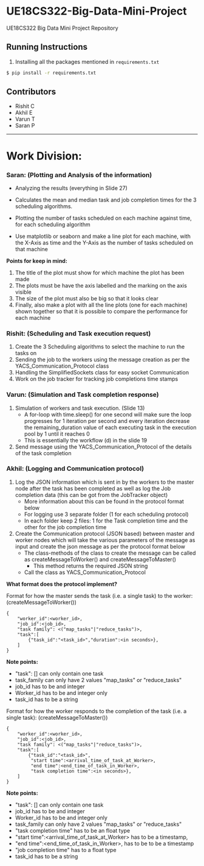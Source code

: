 # UE18CS322-Big-Data-Mini-Project
UE18CS322 Big Data Mini Project Repository

## Running Instructions
1. Installing all the packages mentioned in ```requirements.txt```
```bash
$ pip install -r requirements.txt
```


## Contributors
* Rishit C
* Akhil E
* Varun T
* Saran P

---

# Work Division:

### Saran:  (Plotting and Analysis of the information)
- Analyzing the results (everything in Slide 27)
- Calculates the mean and median task and job completion times for the 3 scheduling algorithms.
- Plotting the number of tasks scheduled on each machine against time, for each scheduling algorithm

- Use matplotlib or seaborn and make a line plot for each machine, with the X-Axis as time and the Y-Axis as the number of tasks scheduled 
on that machine

**Points for keep in mind:**
1. The title of the plot must show for which machine the plot has been made
1. The plots must be have the axis labelled and the marking on the axis visible
1. The size of the plot must also be big so that it looks clear
1. Finally, also make a plot with all the line plots (one for each machine) shown together so that it is possible 
to compare the performance for each machine

### Rishit: (Scheduling and Task execution request)
1. Create the 3 Scheduling algorithms to select the machine to run the tasks on
1. Sending the job to the workers using the message creation as per the YACS_Communication_Protocol class
1. Handling the SimplifiedSockets class for easy socket Communication
1. Work on the job tracker for tracking job completions time stamps


### Varun: (Simulation and Task completion response)
1. Simulation of workers and task execution. (Slide 13)
    - A for-loop with time.sleep() for one second will make sure the loop progresses for 1 iteration per second and every iteration decrease the remaining_duration value of each executing task in the execution pool by 1 until it reaches 0
    - This is essentially the workflow (d) in the slide 19
1. Send message using the YACS_Communication_Protocol of the details of the task completion

### Akhil: (Logging and Communication protocol)
1. Log the JSON information which is sent in by the workers to the master node after the task has been completed as well as log the Job completion data (this can be got from the JobTracker object)
    - More information about this can be found in the protocol format below
    - For logging use 3 separate folder (1 for each scheduling protocol)
    - In each folder keep 2 files: 1 for the Task completion time and the other for the job completion time
1. Create the Communication protocol (JSON based) between master and worker nodes which will take the various parameters of the message as input
and create the json message as per the protocol format below
    - The class-methods of the class to create the message can be called as createMessageToWorker() and createMessageToMaster()
        - This method returns the required JSON string
    - Call the class as YACS_Communication_Protocol

**What format does the protocol implement?**

Format for how the master sends the task (i.e. a single task) to the worker: (createMessageToWorker())
```
{
	"worker_id":<worker_id>,
	"job_id":<job_id>,
	"task family": <("map_tasks"|"reduce_tasks")>,
	"task":[
		{"task_id":"<task_id>","duration":<in seconds>},
	]
}
```
**Note points:**
- "task": [] can only contain one task
- task_family can only have 2 values "map_tasks" or "reduce_tasks"
- job_id has to be and integer
- Worker_id has to be and integer only
- task_id has to be a string


Format for how the worker responds to the completion of the task (i.e. a single task): (createMessageToMaster())
```
{
	"worker_id":<worker_id>,
	"job_id":<job_id>,
	"task family": <("map_tasks"|"reduce_tasks")>,
	"task":[
		{"task_id":"<task_id>",
         "start time":<arrival_time_of_task_at_Worker>,
         "end time":<end_time_of_task_in_Worker>,
		 "task completion time":<in seconds>},
	]
}
```
**Note points:**
- "task": [] can only contain one task
- job_id has to be and integer
- Worker_id has to be and integer only
- task_family can only have 2 values "map_tasks" or "reduce_tasks"
- "task completion time" has to be an float type
- "start time":<arrival_time_of_task_at_Worker> has to be a timestamp,
- "end time":<end_time_of_task_in_Worker>, has to be to be a timestamp
- "job completion time" has to a float type
-  task_id has to be a string